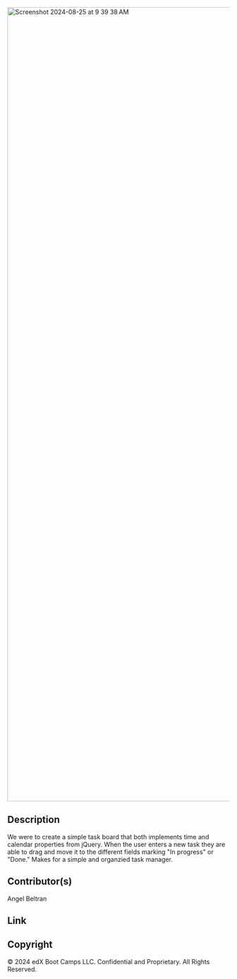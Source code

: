 
<img width="1800" alt="Screenshot 2024-08-25 at 9 39 38 AM" src="https://github.com/user-attachments/assets/a131df89-dda3-4c77-9d8f-04a493d63b28">

## Description
We were to create a simple task board that both implements time and calendar properties from jQuery. When the user enters a new task they are able to drag and move it to the different fields marking "In progress" or "Done." Makes for a simple and organzied task manager. 

## Contributor(s)
Angel Beltran 

## Link 

## Copyright 
© 2024 edX Boot Camps LLC. Confidential and Proprietary. All Rights Reserved.
